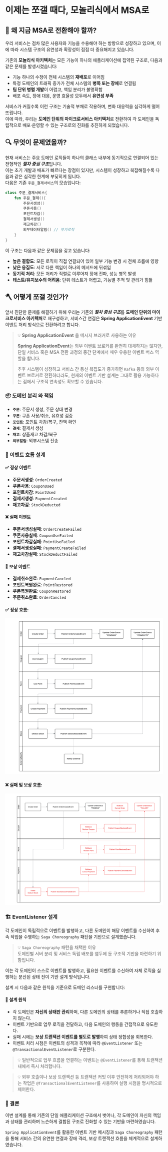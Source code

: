 # 이제는 쪼갤 때다, 모놀리식에서 MSA로
## 🤔 왜 지금 MSA로 전환해야 할까?
우리 서비스는 점차 많은 사용자와 기능을 수용해야 하는 방향으로 성장하고 있으며, 이에 따라 시스템 구조의 유연성과 확장성이 점점 더 중요해지고 있습니다.

기존의 **모놀리식 아키텍처**는 모든 기능이 하나의 애플리케이션에 집약된 구조로, 다음과 같은 문제를 발생시켰습니다:

- 기능 하나의 수정이 전체 시스템의 **재배포**로 이어짐
- 특정 도메인의 트래픽 증가가 전체 시스템의 **병목 또는 장애**로 연결됨
- **팀 단위 병렬 개발**이 어렵고, 책임 분리가 불명확함
- 배포 속도, 장애 대응, 운영 효율성 모두에서 **유연성 부족**

서비스가 커질수록 이런 구조는 기술적 부채로 작용하며, 변화 대응력을 심각하게 떨어뜨립니다.  
이에 따라, 우리는 **도메인 단위의 마이크로서비스 아키텍처**로 전환하여 각 도메인을 독립적으로 배포·운영할 수 있는 구조로의 진화를 추진하게 되었습니다.

## 🔍 무엇이 문제였을까?
현재 서비스는 주요 도메인 로직들이 하나의 클래스 내부에 동기적으로 연결되어 있는 전형적인 ***절차 중심 구조***입니다.  
이는 초기 개발과 배포가 빠르다는 장점이 있지만, 시스템이 성장하고 복잡해질수록 다음과 같은 심각한 한계에 부딪히게 됩니다.  
다음은 기존 `주문_결제서비스`의 모습입니다:
```kotlin
class 주문_결제서비스{
    fun 주문_결제(){
        주문서생성()
        쿠폰사용()
        포인트차감()
        결제서생성()
        재고차감()
        외부데이터알림() // 부가로직
    }
}
```
이 구조는 다음과 같은 문제점을 갖고 있습니다:
- **높은 결합도**: 모든 로직이 직접 연결되어 있어 일부 기능 변경 시 전체 흐름에 영향
- **낮은 응집도**: 서로 다른 책임이 하나의 메서드에 뒤섞임
- **동기적 처리**: 모든 처리가 직렬로 이루어져 장애 전파, 성능 병목 발생
- **테스트/유지보수의 어려움**: 단위 테스트가 어렵고, 기능별 추적 및 관리가 힘듦

## 🪓 어떻게 쪼갤 것인가?
앞서 진단한 문제를 해결하기 위해 우리는 기존의 ***절차 중심 구조***를 **도메인 단위의 마이크로서비스 아키텍처**로 재구성하고, 서비스간 연결은 **Spring ApplicationEvent** 기반 이벤트 처리 방식으로 전환하려고 합니다.

> 💡 **Spring ApplicationEvent** 을 메시지 브러커로 사용하는 이유  
> 
> **Spring ApplicationEvent**는 외부 이벤트 브로커를 완전히 대체하지는 않지만, 단일 서비스 혹은 MSA 전환 과정의 중간 단계에서 매우 유용한 이벤트 버스 역할을 합니다.  
> 
> 추후 시스템이 성장하고 서비스 간 통신 복잡도가 증가하면 `Kafka` 등의 외부 이벤트 브로커로 전환하더라도, 현재의 이벤트 기반 설계는 그대로 활용 가능하다는 점에서 구조적 연속성도 확보할 수 있습니다.  

### 📦 도메인 분리 와 책임
- **`주문`**: 주문서 생성, 주문 상태 변경
- **`쿠폰`**: 쿠폰 사용/취소, 유효성 검증
- **`포인트`**: 포인트 차감/복구, 잔액 확인
- **`결제`**: 결제서 생성
- **`재고`**: 상품재고 차감/복구
- **`외부알림`**: 외부시스템 전송

### 📨 이벤트 흐름 설계
#### ✅ 정상 이벤트
- **주문서생성**: `OrderCreated`
- **쿠폰사용**: `CouponUsed`
- **포인트차감**: `PointUsed`
- **결제서생성**: `PaymentCreated`
- **재고차감**: `StockDeducted`

#### ❌ 실패 이벤트
- **주문서생성실패**: `OrderCreateFailed`
- **쿠폰사용실패**: `CouponUseFailed`
- **포인트차감실패**: `PointUseFailed`
- **결제서생성실패**: `PaymentCreateFailed`
- **재고차감실패**: `StockDeductFailed`

#### 🔄 보상 이벤트
- **결제취소완료**: `PaymentCancled`
- **포인트복원완료**: `PointRestored`
- **쿠폰복원완료**: `CouponRestored`
- **주문취소완료**: `OrderCancled`

#### ✅ 정상 흐름: 
![event-flow.png](./img/event-flow.png)

#### ❌ 실패 및 보상 흐름: 
![compensation-transactions-flow.png](./img/compensation-transactions-flow.png)

### 🏗️ EventListener 설계
각 도메인이 독립적으로 이벤트를 발행하고, 다른 도메인이 해당 이벤트를 수신하여 후속 작업을 수행하는 `Saga Choreography` 패턴을 기반으로 설계했습니다.
> 💡 `Saga Choreography` 패턴을 채택한 이유  
> 도메인별 서버 분리 및 서비스 독립 배포를 염두에 둔 구조적 기반을 마련하기 위함입니다.

이는 각 도메인이 스스로 이벤트를 발행하고, 필요한 이벤트를 수신하여 자체 로직을 실행하는 분산된 상태 전이 기반 설계 방식입니다.

설계 시 다음과 같은 원칙을 기준으로 도메인 리스너를 구현합니다:
#### 📌 설계 원칙
- 각 도메인은 **자신의 상태만 관리**하며, 다른 도메인의 상태를 추론하거나 직접 호출하지 않는다.
- 이벤트 기반으로 업무 로직을 전달하고, 다음 도메인의 행동을 간접적으로 유도한다.
- 실패 시에는 **보상 트랜잭션 이벤트를 별도로 발행**하여 상태 정합성을 회복한다.
- 이벤트 처리 시점은 이벤트의 성격과 목적에 따라 `@EventListener` 또는 `@TransactionalEventListener`로 구분한다.
> 💡 일반적으로 업무 흐름을 연결하는 이벤트는 `@EventListener`를 통해 트랜잭션 내에서 즉시 처리합니다.

> 💡 외부 호출이나 보상 트랜잭션 등 트랜잭션 커밋 이후 안전하게 처리되어야 하는 작업은 `@TransactionalEventListener`를 사용하여 실행 시점을 명시적으로 제어한다.

### 🚀 결론
이번 설계를 통해 기존의 단일 애플리케이션 구조에서 벗어나, 각 도메인이 자신의 책임과 상태를 관리하며 느슨하게 결합된 구조로 진화할 수 있는 기반을 마련하였습니다.  

`Spring ApplicationEvent`를 활용한 이벤트 기반 메시징과 `Saga Choreography` 패턴을 통해 서비스 간의 유연한 연결과 장애 격리, 보상 트랜잭션 흐름을 체계적으로 설계하였습니다.